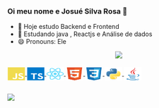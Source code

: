 ### Oi meu nome e Josué Silva Rosa 👋

- 🔭 Hoje estudo Backend e Frontend
- 🌱 Estudando java , Reactjs e Análise de dados
- 😄 Pronouns: Ele

<div align="center">
  <a href="https://github.com/Josuesilva454">
  <img height="180em" src="https://github-readme-stats.vercel.app/api?username=Josuesilva&show_icons=true&theme=dracula&include_all_commits=true&count_private=true"/>
</div>

</div>
<div style="display: inline_block"><br>
  <img align="center" alt="Josue-Js" height="30" width="40" src="https://raw.githubusercontent.com/devicons/devicon/master/icons/javascript/javascript-plain.svg">
  <img align="center" alt="Josue-Ts" height="30" width="40" src="https://raw.githubusercontent.com/devicons/devicon/master/icons/typescript/typescript-plain.svg">
  <img align="center" alt="Josue-React" height="30" width="40" src="https://raw.githubusercontent.com/devicons/devicon/master/icons/react/react-original.svg">
  <img align="center" alt="Josue-HTML" height="30" width="40" src="https://raw.githubusercontent.com/devicons/devicon/master/icons/html5/html5-original.svg">
  <img align="center" alt="Josue-CSS" height="30" width="40" src="https://raw.githubusercontent.com/devicons/devicon/master/icons/css3/css3-original.svg">
  <img align="center" alt="Josue-Python" height="30" width="40" src="https://raw.githubusercontent.com/devicons/devicon/master/icons/python/python-original.svg">
  <img align="center" alt="Josue-java" height="30" width="40" src="https://raw.githubusercontent.com/devicons/devicon/master/icons/java/java-original.svg">

 
  
  ##
  
  <div>
  <a href="https://www.linkedin.com/in/josue-silva-b26a26163" target="_blank"><img src="https://img.shields.io/badge/-LinkedIn-%230077B5?style=for-the-badge&logo=linkedin&logoColor=white" target="_blank"></a> 
    
  </div>
  
  
